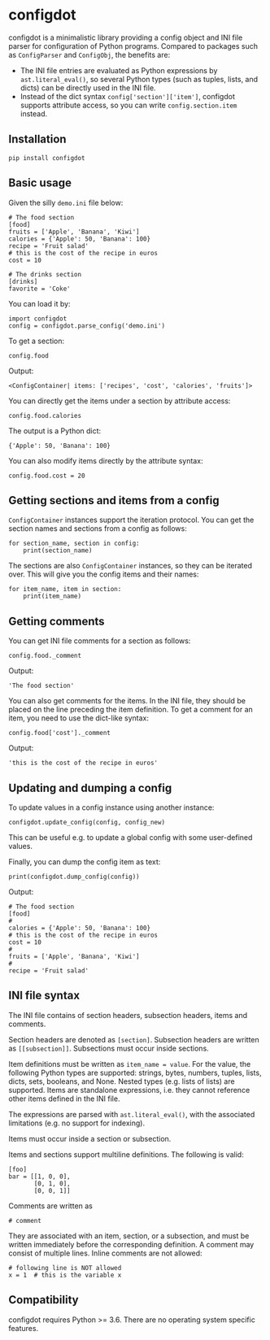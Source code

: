 # configdot

configdot is a minimalistic library providing a config object and INI file parser for configuration of Python programs. Compared to packages such as `ConfigParser` and `ConfigObj`, the benefits are:

* The INI file entries are evaluated as Python expressions by `ast.literal_eval()`, so several Python types (such as tuples, lists, and dicts) can be directly used in the INI file.
* Instead of the dict syntax `config['section']['item']`, configdot supports attribute access, so you can write `config.section.item` instead.

## Installation

    pip install configdot

## Basic usage

Given the silly `demo.ini` file below:
```
# The food section
[food]
fruits = ['Apple', 'Banana', 'Kiwi']
calories = {'Apple': 50, 'Banana': 100}
recipe = 'Fruit salad'
# this is the cost of the recipe in euros
cost = 10

# The drinks section
[drinks]
favorite = 'Coke'
```

You can load it by:

    import configdot
    config = configdot.parse_config('demo.ini')

To get a section:

    config.food

Output:

    <ConfigContainer| items: ['recipes', 'cost', 'calories', 'fruits']>

You can directly get the items under a section by attribute access:

    config.food.calories

The output is a Python dict:

    {'Apple': 50, 'Banana': 100}

You can also modify items directly by the attribute syntax:

    config.food.cost = 20

## Getting sections and items from a config

`ConfigContainer` instances support the iteration protocol. You can get the section names and sections from a config as follows:

    for section_name, section in config:
        print(section_name)

The sections are also `ConfigContainer` instances, so they can be iterated over. This will give you the config items and their names:

    for item_name, item in section:
        print(item_name)

## Getting comments

You can get INI file comments for a section as follows:

    config.food._comment

Output:

    'The food section'

You can also get comments for the items. In the INI file, they should be placed on the line preceding the item definition. To get a comment for an item, you need to use the dict-like syntax:

    config.food['cost']._comment

Output:
    
    'this is the cost of the recipe in euros'
    
## Updating and dumping a config

To update values in a config instance using another instance:

    configdot.update_config(config, config_new)

This can be useful e.g. to update a global config with some user-defined values.
  
Finally, you can dump the config item as text:

    print(configdot.dump_config(config))

Output:

    # The food section
    [food]
    # 
    calories = {'Apple': 50, 'Banana': 100}
    # this is the cost of the recipe in euros
    cost = 10
    # 
    fruits = ['Apple', 'Banana', 'Kiwi']
    # 
    recipe = 'Fruit salad'

## INI file syntax

The INI file contains of section headers, subsection headers, items and comments.

Section headers are denoted as `[section]`. Subsection headers are written as `[[subsection]]`. Subsections must occur inside sections.

Item definitions must be written as `item_name = value`. For the value, the following Python types are supported: strings, bytes, numbers, tuples, lists, dicts, sets, booleans, and None. Nested types (e.g. lists of lists) are supported. Items are standalone expressions, i.e. they cannot reference other items defined in the INI file.

The expressions are parsed with `ast.literal_eval()`, with the associated limitations (e.g. no support for indexing). 

Items must occur inside a section or subsection.

Items and sections support multiline definitions. The following is valid:

    [foo]
    bar = [[1, 0, 0],
           [0, 1, 0],
           [0, 0, 1]]

Comments are written as 

    # comment
    
They are associated with an item, section, or a subsection, and must be written immediately before the corresponding definition. A comment may consist of multiple lines. Inline comments are not allowed:

    # following line is NOT allowed
    x = 1  # this is the variable x


## Compatibility

configdot requires Python >= 3.6. There are no operating system specific features.

